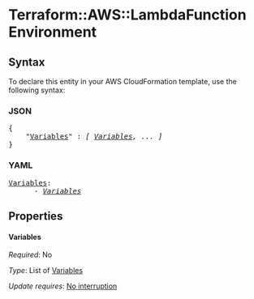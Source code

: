 # Terraform::AWS::LambdaFunction Environment

## Syntax

To declare this entity in your AWS CloudFormation template, use the following syntax:

### JSON

<pre>
{
    "<a href="#variables" title="Variables">Variables</a>" : <i>[ <a href="environment-variables.md">Variables</a>, ... ]</i>
}
</pre>

### YAML

<pre>
<a href="#variables" title="Variables">Variables</a>: <i>
      - <a href="environment-variables.md">Variables</a></i>
</pre>

## Properties

#### Variables

_Required_: No

_Type_: List of <a href="environment-variables.md">Variables</a>

_Update requires_: [No interruption](https://docs.aws.amazon.com/AWSCloudFormation/latest/UserGuide/using-cfn-updating-stacks-update-behaviors.html#update-no-interrupt)

